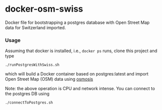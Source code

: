 # docker-osm-swiss

Docker file for bootstrapping a postgres database with Open Street Map data for Switzerland imported.


### Usage

Assuming that docker is installed, i.e., `docker ps` runs, clone this project and type

```
./runPostgresWithSwiss.sh
```
which will build a Docker container based on postgres:latest and import Open Street Map (OSM) data using [osmosis](http://wiki.openstreetmap.org/wiki/Osmosis)

Note: the above operation is CPU and network intense. You can connect to the postgres DB using

```
./connectToPostgres.sh
```

